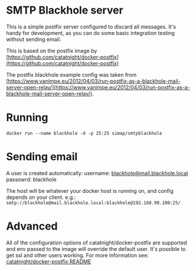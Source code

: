 
SMTP Blackhole server
============================
This is a simple postfix server configured to discard all messages.
It's handy for development, as you can do some basic integration testing without sending email.

This is based on the postfix image by [https://github.com/catatnight/docker-postfix](https://github.com/catatnight/docker-postfix)

The postfix blackhole example config was taken from [https://www.vanimpe.eu/2012/04/03/run-postfix-as-a-blackhole-mail-server-open-relay/](https://www.vanimpe.eu/2012/04/03/run-postfix-as-a-blackhole-mail-server-open-relay/).

Running 
============================

`docker run --name blackhole -d -p 25:25 simap/smtpblackhole`

Sending email
============================
A user is created automatically:
username: blackhole@mail.blackhole.local
passowrd: blackhole

The host will be whatever your docker host is running on, and config depends on your client. e.g.:
`smtp://blackhole@mail.blackhole.local:blackhole@192.168.99.100:25/`

Advanced
============================

All of the configuration options of catatnight/docker-postfix are supported and env passed to the image will override the default user. It's possible to get ssl and other users working. For more information see: [catatnight/docker-postfix README](https://github.com/catatnight/docker-postfix/blob/master/README.md)
